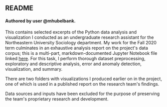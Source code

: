 ## README
#### Authored by user @mhubelbank.

This contains selected excerpts of the Python data analysis and visualization I conducted as an undergraduate research assistant for the Northeastern University Sociology department. My work for the Fall 2020 term culminates in an exhaustive analysis report on the project's data corpus; this is a multi-part, markdown-documented Jupyter Notebook file linked [here](https://github.com/mhubelbank/data-science-research/blob/main/master%20data%20analysis%20project/src/master_src.ipynb). For this task, I perform thorough dataset preprocessing, exploratory and descriptive analysis, error and anomaly detection, visualization, and summary. 

There are two folders with visualizations I produced earlier on in the project, one of which is used in a published report on the research team's findings.

Data sources and inputs have been excluded for the purpose of preserving the team's proprietary research and development. 
